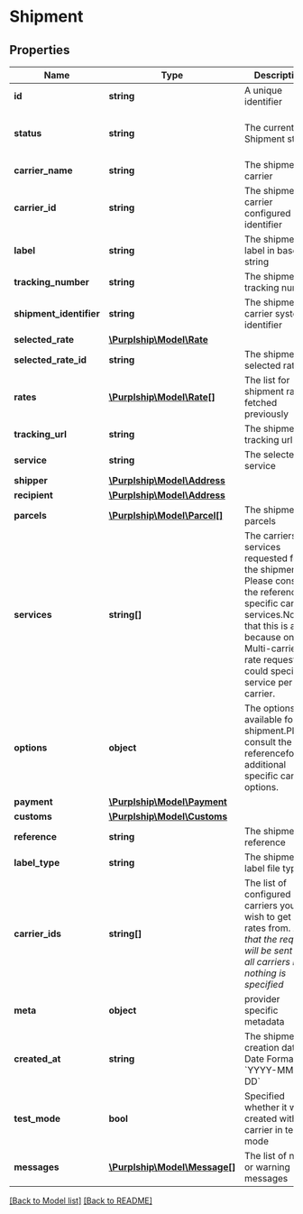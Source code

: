 # Shipment

## Properties
Name | Type | Description | Notes
------------ | ------------- | ------------- | -------------
**id** | **string** | A unique identifier | [optional] 
**status** | **string** | The current Shipment status | [optional] [default to 'created']
**carrier_name** | **string** | The shipment carrier | [optional] 
**carrier_id** | **string** | The shipment carrier configured identifier | [optional] 
**label** | **string** | The shipment label in base64 string | [optional] 
**tracking_number** | **string** | The shipment tracking number | [optional] 
**shipment_identifier** | **string** | The shipment carrier system identifier | [optional] 
**selected_rate** | [**\Purplship\Model\Rate**](Rate.md) |  | [optional] 
**selected_rate_id** | **string** | The shipment selected rate. | [optional] 
**rates** | [**\Purplship\Model\Rate[]**](Rate.md) | The list for shipment rates fetched previously | [optional] 
**tracking_url** | **string** | The shipment tracking url | [optional] 
**service** | **string** | The selected service | [optional] 
**shipper** | [**\Purplship\Model\Address**](Address.md) |  | 
**recipient** | [**\Purplship\Model\Address**](Address.md) |  | 
**parcels** | [**\Purplship\Model\Parcel[]**](Parcel.md) | The shipment&#x27;s parcels | 
**services** | **string[]** | The carriers services requested for the shipment.  Please consult the referencefor specific carriers services.Note that this is a list because on a Multi-carrier rate request you could specify a service per carrier. | [optional] 
**options** | **object** | The options available for the shipment.Please consult the referencefor additional specific carriers options. | [optional] 
**payment** | [**\Purplship\Model\Payment**](Payment.md) |  | [optional] 
**customs** | [**\Purplship\Model\Customs**](Customs.md) |  | [optional] 
**reference** | **string** | The shipment reference | [optional] 
**label_type** | **string** | The shipment label file type. | [optional] 
**carrier_ids** | **string[]** | The list of configured carriers you wish to get rates from.  *Note that the request will be sent to all carriers in nothing is specified* | [optional] 
**meta** | **object** | provider specific metadata | [optional] 
**created_at** | **string** | The shipment creation date  Date Format: &#x60;YYYY-MM-DD&#x60; | 
**test_mode** | **bool** | Specified whether it was created with a carrier in test mode | 
**messages** | [**\Purplship\Model\Message[]**](Message.md) | The list of note or warning messages | [optional] 

[[Back to Model list]](../../README.md#documentation-for-models) [[Back to README]](../../README.md)

